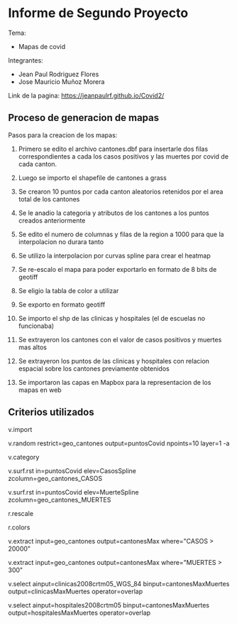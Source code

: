 # Informe de Segundo Proyecto
Tema:
* Mapas de covid

Integrantes:
* Jean Paul Rodriguez Flores
* Jose Mauricio Muñoz Morera

Link de la pagina:
https://jeanpaulrf.github.io/Covid2/

## Proceso de generacion de mapas
Pasos para la creacion de los mapas:

1. Primero se edito el archivo cantones.dbf para insertarle dos filas correspondientes a cada los casos positivos y las muertes por covid de cada canton.

2. Luego se importo el shapefile de cantones a grass

3. Se crearon 10 puntos por cada canton aleatorios retenidos por el area total de los cantones

4. Se le anadio la categoria y atributos de los cantones a los puntos creados anteriormente

5. Se edito el numero de columnas y filas de la region a 1000 para que la interpolacion no durara tanto

5. Se utilizo la interpolacion por curvas spline para crear el heatmap

6. Se re-escalo el mapa para poder exportarlo en formato de 8 bits de geotiff

7. Se eligio la tabla de color a utilizar

8. Se exporto en formato geotiff

9. Se importo el shp de las clinicas y hospitales (el de escuelas no funcionaba)

10. Se extrayeron los cantones con el valor de casos positivos y muertes mas altos

11. Se extrayeron los puntos de las clinicas y hospitales con relacion espacial sobre los cantones previamente obtenidos

12. Se importaron las capas en Mapbox para la representacion de los mapas en web


## Criterios utilizados

v.import

v.random restrict=geo_cantones output=puntosCovid npoints=10 layer=1 -a

v.category

v.surf.rst in=puntosCovid elev=CasosSpline zcolumn=geo_cantones_CASOS

v.surf.rst in=puntosCovid elev=MuerteSpline zcolumn=geo_cantones_MUERTES

r.rescale

r.colors

v.extract input=geo_cantones output=cantonesMax where="CASOS > 20000"

v.extract input=geo_cantones output=cantonesMax where="MUERTES > 300"

v.select ainput=clinicas2008crtm05_WGS_84 binput=cantonesMaxMuertes output=clinicasMaxMuertes operator=overlap

v.select ainput=hospitales2008crtm05 binput=cantonesMaxMuertes output=hospitalesMaxMuertes operator=overlap

